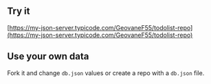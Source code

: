 ## Try it

[https://my-json-server.typicode.com/GeovaneF55/todolist-repo](https://my-json-server.typicode.com/GeovaneF55/todolist-repo)

## Use your own data

Fork it and change `db.json` values or create a repo with a `db.json` file.
